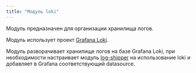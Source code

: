```yaml
---
title: "Модуль loki"
---
```


Модуль предназначен для организации хранилища логов.

Модуль использует проект [Grafana Loki](https://grafana.com/oss/loki/).

Модуль разворачивает хранилище логов на базе Grafana Loki, при необходимости настраивает модуль [log-shipper](../460-log-shipper/) на использование loki и добавляет в Grafana соответствующий datasource.
